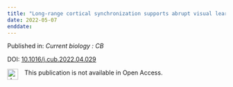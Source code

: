 ```yaml
---
title: "Long-range cortical synchronization supports abrupt visual learning."
date: 2022-05-07
enddate:
---
```


Published in: *Current biology : CB*

DOI: [10.1016/j.cub.2022.04.029](https://doi.org/10.1016/j.cub.2022.04.029)

<img src="https://upload.wikimedia.org/wikipedia/commons/thumb/0/0e/Closed_Access_logo_transparent.svg/1200px-Closed_Access_logo_transparent.svg.png" alt="drawing" width="25" align="left"/> &nbsp;&nbsp;&nbsp;This publication is not available in Open Access.


